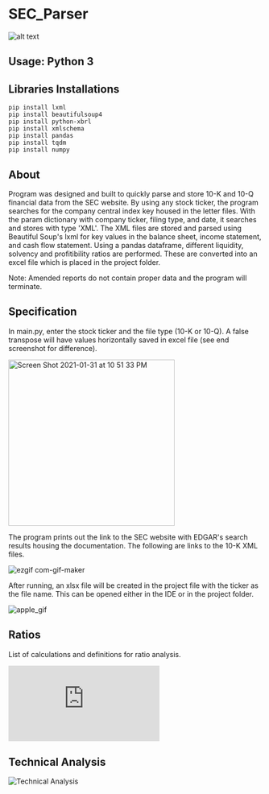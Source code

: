 # SEC_Parser

![alt text](https://forthebadge.com/images/badges/made-with-python.svg) 

## Usage: Python 3

## Libraries Installations
```
pip install lxml
pip install beautifulsoup4
pip install python-xbrl
pip install xmlschema
pip install pandas
pip install tqdm
pip install numpy
```

## About
Program was designed and built to quickly parse and store 10-K and 10-Q financial data from the SEC website. By using any stock ticker, the program searches for the company central index key housed in the letter files. With the param dictionary with company ticker, filing type, and date, it searches and stores with type 'XML'. The XML files are stored and parsed using Beautiful Soup's lxml for key values in the balance sheet, income statement, and cash flow statement. Using a pandas dataframe, different liquidity, solvency and profitibility ratios are performed. These are converted into an excel file which is placed in the project folder.


Note: Amended reports do not contain proper data and the program will terminate. 

## Specification
In main.py, enter the stock ticker and the file type (10-K or 10-Q). A false transpose will have values horizontally saved in excel file (see end screenshot for difference).

<img width="330" alt="Screen Shot 2021-01-31 at 10 51 33 PM" src="https://user-images.githubusercontent.com/56742122/106424377-eb058e00-6416-11eb-8f1f-26b5c5f8f76d.png">

The program prints out the link to the SEC website with EDGAR's search results housing the documentation. The following are links to the 10-K XML files.

![ezgif com-gif-maker](https://user-images.githubusercontent.com/56742122/106427380-1c348d00-641c-11eb-843f-f62988727df0.gif)


After running, an xlsx file will be created in the project file with the ticker as the file name. This can be opened either in the IDE or in the project folder.

![apple_gif](https://user-images.githubusercontent.com/56742122/106561512-aa247c80-64dd-11eb-9798-b80086ce54ac.gif)


## Ratios 
List of calculations and definitions for ratio analysis. 

![Ratio Derivations](https://github.com/mcalmette/SEC_Parser/blob/master/Ratios.md)

## Technical Analysis
![Technical Analysis](https://github.com/mcalmette/TechnicalAnalysis)
